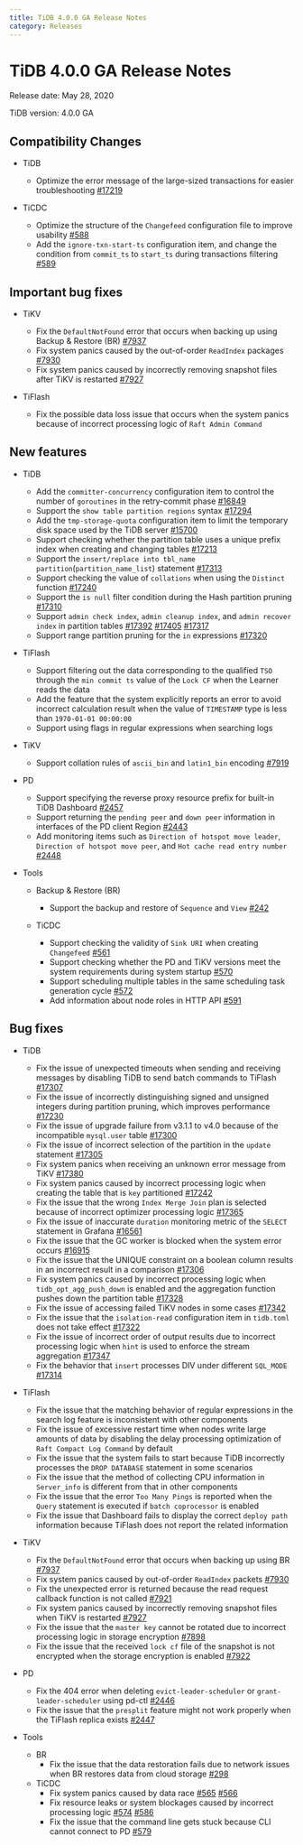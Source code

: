```yaml
---
title: TiDB 4.0.0 GA Release Notes
category: Releases
---
```


# TiDB 4.0.0 GA Release Notes

Release date: May 28, 2020

TiDB version: 4.0.0 GA

## Compatibility Changes

* TiDB
    - Optimize the error message of the large-sized transactions for easier troubleshooting [#17219](https://github.com/pingcap/tidb/pull/17219)

* TiCDC
    - Optimize the structure of the `Changefeed` configuration file to improve usability [#588](https://github.com/pingcap/ticdc/pull/588)
    - Add the `ignore-txn-start-ts` configuration item, and change the condition from `commit_ts` to `start_ts` during transactions filtering [#589](https://github.com/pingcap/ticdc/pull/589)

## Important bug fixes

* TiKV
    - Fix the `DefaultNotFound` error that occurs when backing up using Backup & Restore (BR) [#7937](https://github.com/tikv/tikv/pull/7937)
    - Fix system panics caused by the out-of-order `ReadIndex` packages [#7930](https://github.com/tikv/tikv/pull/7930)
    - Fix system panics caused by incorrectly removing snapshot files after TiKV is restarted [#7927](https://github.com/tikv/tikv/pull/7927)

* TiFlash
    - Fix the possible data loss issue that occurs when the system panics because of incorrect processing logic of `Raft Admin Command`

## New features

* TiDB
    - Add the `committer-concurrency` configuration item to control the number of `goroutines` in the retry-commit phase [#16849](https://github.com/pingcap/tidb/pull/16849)
    - Support the `show table partition regions` syntax [#17294](https://github.com/pingcap/tidb/pull/17294)
    - Add the `tmp-storage-quota` configuration item to limit the temporary disk space used by the TiDB server [#15700](https://github.com/pingcap/tidb/pull/15700)
    - Support checking whether the partition table uses a unique prefix index when creating and changing tables [#17213](https://github.com/pingcap/tidb/pull/17213)
    - Support the `insert/replace into tbl_name partition`(`partition_name_list`) statement [#17313](https://github.com/pingcap/tidb/pull/17313)
    - Support checking the value of `collations` when using the `Distinct` function [#17240](https://github.com/pingcap/tidb/pull/17240)
    - Support the `is null` filter condition during the Hash partition pruning [#17310](https://github.com/pingcap/tidb/pull/17310)
    - Support `admin check index`, `admin cleanup index`, and `admin recover index` in partition tables [#17392](https://github.com/pingcap/tidb/pull/17392) [#17405](https://github.com/pingcap/tidb/pull/17405) [#17317](https://github.com/pingcap/tidb/pull/17317)
    - Support range partition pruning for the `in` expressions  [#17320](https://github.com/pingcap/tidb/pull/17320)

* TiFlash
    - Support filtering out the data corresponding to the qualified `TSO` through the `min commit ts` value of the `Lock CF` when the Learner reads the data
    - Add the feature that the system explicitly reports an error to avoid incorrect calculation result when the value of `TIMESTAMP` type is less than `1970-01-01 00:00:00`
    - Support using flags in regular expressions when searching logs

* TiKV
    - Support collation rules of `ascii_bin` and `latin1_bin` encoding [#7919](https://github.com/tikv/tikv/pull/7919)

* PD
    - Support specifying the reverse proxy resource prefix for built-in TiDB Dashboard [#2457](https://github.com/pingcap/pd/pull/2457)
    - Support returning the `pending peer` and `down peer` information in interfaces of the PD client Region [#2443](https://github.com/pingcap/pd/pull/2443)
    - Add monitoring items such as `Direction of hotspot move leader`, `Direction of hotspot move peer`, and `Hot cache read entry number` [#2448](https://github.com/pingcap/pd/pull/2448)

* Tools
    + Backup & Restore (BR)
        - Support the backup and restore of `Sequence` and `View` [#242](https://github.com/pingcap/br/pull/242)
    + TiCDC

        - Support checking the validity of `Sink URI` when creating `Changefeed` [#561](https://github.com/pingcap/ticdc/pull/561)
        - Support checking whether the PD and TiKV versions meet the system requirements during system startup [#570](https://github.com/pingcap/ticdc/pull/570)
        - Support scheduling multiple tables in the same scheduling task generation cycle [#572](https://github.com/pingcap/ticdc/pull/572)
        - Add information about node roles in HTTP API [#591](https://github.com/pingcap/ticdc/pull/591)

## Bug fixes

* TiDB

    - Fix the issue of unexpected timeouts when sending and receiving messages by disabling TiDB to send batch commands to TiFlash [#17307](https://github.com/pingcap/tidb/pull/17307)
    - Fix the issue of incorrectly distinguishing signed and unsigned integers during partition pruning, which improves performance [#17230](https://github.com/pingcap/tidb/pull/17230)
    - Fix the issue of upgrade failure from v3.1.1 to v4.0 because of the incompatible `mysql.user` table [#17300](https://github.com/pingcap/tidb/pull/17300)
    - Fix the issue of incorrect selection of the partition in the `update` statement [#17305](https://github.com/pingcap/tidb/pull/17305)
    - Fix system panics when receiving an unknown error message from TiKV [#17380](https://github.com/pingcap/tidb/pull/17380)
    - Fix system panics caused by incorrect processing logic when creating the table that is `key` partitioned [#17242](https://github.com/pingcap/tidb/pull/17242)
    - Fix the issue that the wrong `Index Merge Join` plan is selected because of incorrect optimizer processing logic [#17365](https://github.com/pingcap/tidb/pull/17365)
    - Fix the issue of inaccurate `duration` monitoring metric of the `SELECT` statement in Grafana [#16561](https://github.com/pingcap/tidb/pull/16561)
    - Fix the issue that the GC worker is blocked when the system error occurs [#16915](https://github.com/pingcap/tidb/pull/16915)
    - Fix the issue that the UNIQUE constraint on a boolean column results in an incorrect result in a comparison [#17306](https://github.com/pingcap/tidb/pull/17306)
    - Fix system panics caused by incorrect processing logic when `tidb_opt_agg_push_down` is enabled and the aggregation function pushes down the partition table [#17328](https://github.com/pingcap/tidb/pull/17328)
    - Fix the issue of accessing failed TiKV nodes in some cases [#17342](https://github.com/pingcap/tidb/pull/17342)
    - Fix the issue that the `isolation-read` configuration item in `tidb.toml` does not take effect [#17322](https://github.com/pingcap/tidb/pull/17322)
    - Fix the issue of incorrect order of output results due to incorrect processing logic when `hint` is used to enforce the stream aggregation [#17347](https://github.com/pingcap/tidb/pull/17347)
    - Fix the behavior that `insert` processes DIV under different `SQL_MODE` [#17314](https://github.com/pingcap/tidb/pull/17314)

* TiFlash
    - Fix the issue that the matching behavior of regular expressions in the  search log feature is inconsistent with other components
    - Fix the issue of excessive restart time when nodes write large amounts of data by disabling the delay processing optimization of `Raft Compact Log Command` by default
    - Fix the issue that the system fails to start because TiDB incorrectly processes the `DROP DATABASE` statement in some scenarios
    - Fix the issue that the method of collecting CPU information in `Server_info` is different from that in other components
    - Fix the issue that the error `Too Many Pings` is reported when the `Query` statement is executed if `batch coprocessor` is enabled
    - Fix the issue that Dashboard fails to display the correct  `deploy path` information because TiFlash does not report the related information

* TiKV
    - Fix the `DefaultNotFound` error that occurs when backing up using BR  [#7937](https://github.com/tikv/tikv/pull/7937)
    - Fix system panics caused by out-of-order `ReadIndex` packets [#7930](https://github.com/tikv/tikv/pull/7930)
    - Fix the unexpected error is returned because the read request callback function is not called [#7921](https://github.com/tikv/tikv/pull/7921)
    - Fix system panics caused by incorrectly removing snapshot files when TiKV is restarted [#7927](https://github.com/tikv/tikv/pull/7927)
    - Fix the issue that the `master key` cannot be rotated due to incorrect processing logic in storage encryption [#7898](https://github.com/tikv/tikv/pull/7898)
    - Fix the issue that the received `lock cf` file of the snapshot is not encrypted when the storage encryption is enabled [#7922](https://github.com/tikv/tikv/pull/7922)

* PD
    - Fix the 404 error when deleting `evict-leader-scheduler` or `grant-leader-scheduler` using pd-ctl [#2446](https://github.com/pingcap/pd/pull/2446)
    - Fix the issue that the `presplit` feature might not work properly when the TiFlash replica exists [#2447](https://github.com/pingcap/pd/pull/2447)

* Tools

    + BR
        - Fix the issue that the data restoration fails due to network issues when BR restores data from cloud storage [#298](https://github.com/pingcap/br/pull/298)
    + TiCDC
        - Fix system panics caused by data race [#565](https://github.com/pingcap/ticdc/pull/565) [#566](https://github.com/pingcap/ticdc/pull/566)
        - Fix resource leaks or system blockages caused by incorrect processing logic [#574](https://github.com/pingcap/ticdc/pull/574) [#586](https://github.com/pingcap/ticdc/pull/586)
        - Fix the issue that the command line gets stuck because CLI cannot connect to PD [#579](https://github.com/pingcap/ticdc/pull/579)
